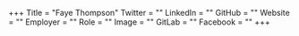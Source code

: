 +++
Title = "Faye Thompson"
Twitter = ""
LinkedIn = ""
GitHub = ""
Website = ""
Employer = ""
Role = ""
Image = ""
GitLab = ""
Facebook = ""
+++
